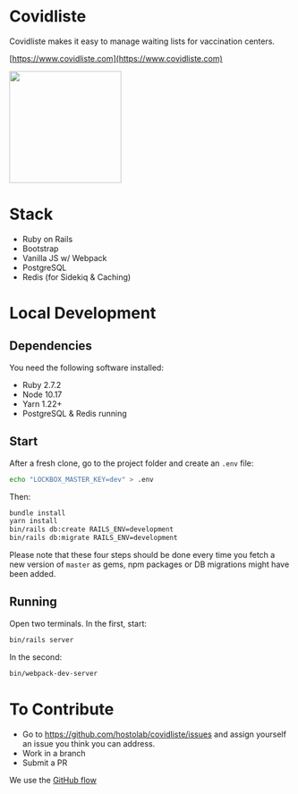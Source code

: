 # Covidliste

Covidliste makes it easy to manage waiting lists for vaccination centers.

[https://www.covidliste.com](https://www.covidliste.com)

<img src='https://www.pasteur.fr/sites/default/files/styles/media-wide/public/rubrique_linstitut_pasteur/notre_histoire/alexandre-yersin-institutpasteur_46576.jpg?itok=FL2T1kf4' width='200px'> </img>

# Stack

- Ruby on Rails
- Bootstrap
- Vanilla JS w/ Webpack
- PostgreSQL
- Redis (for Sidekiq & Caching)

# Local Development

## Dependencies

You need the following software installed:

- Ruby 2.7.2
- Node 10.17
- Yarn 1.22+
- PostgreSQL & Redis running

## Start

After a fresh clone, go to the project folder and create an `.env` file:

```bash
echo "LOCKBOX_MASTER_KEY=dev" > .env
```

Then:


```bash
bundle install
yarn install
bin/rails db:create RAILS_ENV=development
bin/rails db:migrate RAILS_ENV=development
```

Please note that these four steps should be done every time you fetch a new version of `master` as gems, npm packages or DB migrations might have been added.

## Running

Open two terminals. In the first, start:

```bash
bin/rails server
```

In the second:

```bash
bin/webpack-dev-server
```

# To Contribute

- Go to https://github.com/hostolab/covidliste/issues and assign yourself an issue you think you can address.
- Work in a branch
- Submit a PR

We use the [GitHub flow](https://guides.github.com/introduction/flow/)

